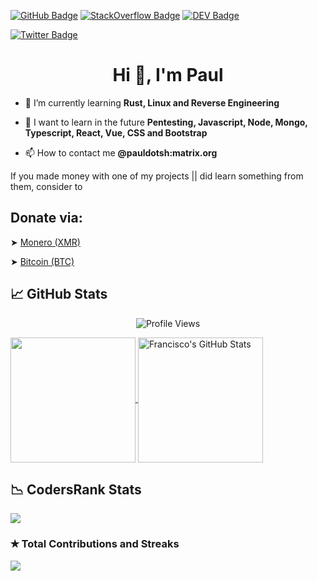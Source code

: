 [![GitHub Badge](https://img.shields.io/badge/GitHub-100000?style=for-the-badge&logo=github&logoColor=white)](https://github.com/PaulDotSH)
[![StackOverflow Badge](https://img.shields.io/badge/Stack_Overflow-FE7A16?style=for-the-badge&logo=stack-overflow&logoColor=white)](https://stackoverflow.com/users/19569930/pauldotsh)
[![DEV Badge](https://img.shields.io/badge/dev.to-0A0A0A?style=for-the-badge&logo=dev.to&logoColor=white)](https://dev.to/nullptr)

[![Twitter Badge](https://img.shields.io/badge/Twitter-1DA1F2?style=for-the-badge&logo=twitter&logoColor=white)](https://twitter.com/PaulDotSH)

<h1 align="center">Hi 👋, I'm Paul</h1>

- 📘 I’m currently learning **Rust, Linux and Reverse Engineering**

- 🔮 I want to learn in the future **Pentesting, Javascript, Node, Mongo, Typescript, React, Vue, CSS and Bootstrap**

- 📫 How to contact me **@pauldotsh:matrix.org**

If you made money with one of my projects || did learn something from them, consider to
## Donate via:

&#x27A4; [Monero  (XMR)](https://pastebin.com/raw/r5EskAEd)

&#x27A4; [Bitcoin (BTC)](https://pastebin.com/raw/ZiRUNi39)

## &#x1f4c8; GitHub Stats

<p align="center"> <img src="https://komarev.com/ghpvc/?username=PaulDotSH&label=Profile%20views&color=0e75b6&style=flat" alt="Profile Views" /> </p>

<a href="https://github.com/PaulDotSH/PaulDotSH">
  <img height="200px" align="center" src="https://github-readme-stats.vercel.app/api/top-langs/?username=PaulDotSH&layout=compact&langs_count=10&hide=asp,php&title_color=ffffff&text_color=c9cacc&icon_color=2bbc8a&bg_color=1d1f21" />
</a>
<a href="https://github.com/PaulDotSH/PaulDotSH">
  <img height="200px" align="center" src="https://github-readme-stats.vercel.app/api?username=PaulDotSH&show_icons=true&line_height=27&count_private=true&title_color=ffffff&text_color=c9cacc&icon_color=2bbc8a&bg_color=1d1f21" alt="Francisco's GitHub Stats" />
</a>

## &#x1f4c9; CodersRank Stats

<img
  src="https://cr-skills-chart-widget.azurewebsites.net/api/api?username=PaulDotSH&show-other-skills=true"
/>

### &#x272D; Total Contributions and Streaks

<img src="https://github-readme-streak-stats.herokuapp.com/?user=PaulDotSH"/>
